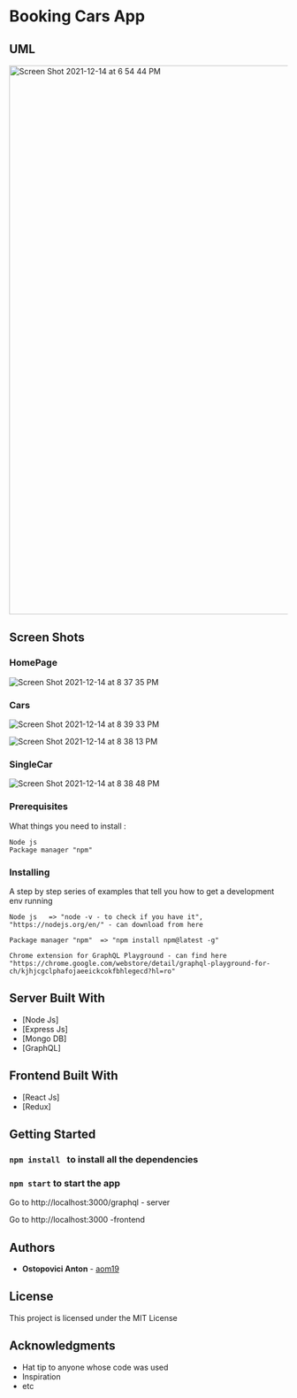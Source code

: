 
# Booking Cars App 


## UML 
<img width="992" alt="Screen Shot 2021-12-14 at 6 54 44 PM" src="https://user-images.githubusercontent.com/39848284/146043421-55aeb78e-b74e-4595-89f0-dbdaa01e8adb.png">


## Screen Shots 


### HomePage
![Screen Shot 2021-12-14 at 8 37 35 PM](https://user-images.githubusercontent.com/39848284/146059447-85040a85-cc09-491c-a6f4-0cc38ea42da2.png)


### Cars
![Screen Shot 2021-12-14 at 8 39 33 PM](https://user-images.githubusercontent.com/39848284/146059712-da05250e-e694-4e10-a581-c0705e2653cf.png)

![Screen Shot 2021-12-14 at 8 38 13 PM](https://user-images.githubusercontent.com/39848284/146059536-a0166d68-3fda-4a90-8630-b5ec247b4a28.png)


### SingleCar
![Screen Shot 2021-12-14 at 8 38 48 PM](https://user-images.githubusercontent.com/39848284/146059596-9bca2574-a9cf-432e-9577-541297952b50.png)


### Prerequisites

What things you need to install :

```
Node js
Package manager "npm"

```

### Installing

A step by step series of examples that tell you how to get a development env running

    Node js   => "node -v - to check if you have it", "https://nodejs.org/en/" - can download from here

    Package manager "npm"  => "npm install npm@latest -g"

    Chrome extension for GraphQL Playground - can find here "https://chrome.google.com/webstore/detail/graphql-playground-for-ch/kjhjcgclphafojaeeickcokfbhlegecd?hl=ro"



## Server Built With

- [Node Js]
- [Express Js]
- [Mongo DB]
- [GraphQL]

## Frontend Built With
- [React Js]
- [Redux]



## Getting Started

   ###  ```npm install ``` to install all the dependencies
   ###   ```npm start``` to start the app


Go to http://localhost:3000/graphql  - server

Go to http://localhost:3000          -frontend




## Authors

- **Ostopovici Anton**  - [aom19](https://github.com/aom19)


## License

This project is licensed under the MIT License

## Acknowledgments

- Hat tip to anyone whose code was used
- Inspiration
- etc

